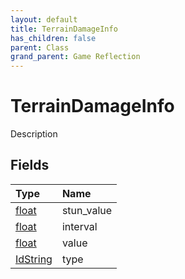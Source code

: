 ```yaml
---
layout: default
title: TerrainDamageInfo
has_children: false
parent: Class
grand_parent: Game Reflection
---
```

# TerrainDamageInfo
Description 

## Fields

| Type | Name |
|:----------|:--------------|
| [float](/riftbreaker-wiki/docs/game-reflection/components/float/) | stun_value |
| [float](/riftbreaker-wiki/docs/game-reflection/components/float/) | interval |
| [float](/riftbreaker-wiki/docs/game-reflection/components/float/) | value |
| [IdString](/riftbreaker-wiki/docs/game-reflection/components/id_string/) | type |

